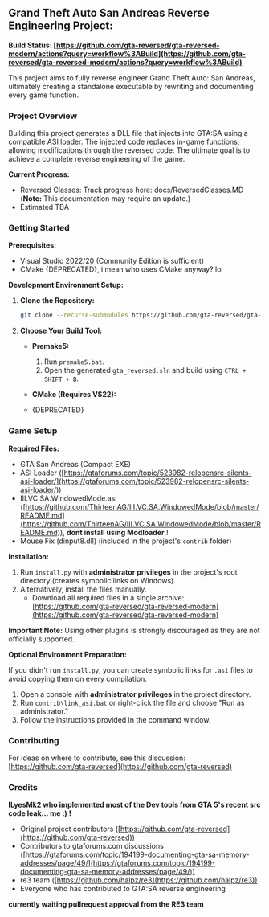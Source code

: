 ## Grand Theft Auto San Andreas Reverse Engineering Project:

**Build Status: [https://github.com/gta-reversed/gta-reversed-modern/actions?query=workflow%3ABuild](https://github.com/gta-reversed/gta-reversed-modern/actions?query=workflow%3ABuild)**

This project aims to fully reverse engineer Grand Theft Auto: San Andreas, ultimately creating a standalone executable by rewriting and documenting every game function.

### Project Overview

Building this project generates a DLL file that injects into GTA:SA using a compatible ASI loader. The injected code replaces in-game functions, allowing modifications through the reversed code. The ultimate goal is to achieve a complete reverse engineering of the game. 

**Current Progress:**

* Reversed Classes: Track progress here: docs/ReversedClasses.MD (**Note:** This documentation may require an update.)
* Estimated TBA

### Getting Started

**Prerequisites:**

* Visual Studio 2022/20 (Community Edition is sufficient)
* CMake {DEPRECATED}, i mean who uses CMake anyway? lol

**Development Environment Setup:**

1. **Clone the Repository:**
   ```bash
   git clone --recurse-submodules https://github.com/gta-reversed/gta-reversed-modern.git
   ```

2. **Choose Your Build Tool:**

   - **Premake5:**
     1. Run `premake5.bat`.
     2. Open the generated `gta_reversed.sln` and build using `CTRL + SHIFT + B`.

   - **CMake (Requires VS22):**
   - {DEPRECATED}

### Game Setup

**Required Files:**

* GTA San Andreas (Compact EXE)
* ASI Loader ([https://gtaforums.com/topic/523982-relopensrc-silents-asi-loader/](https://gtaforums.com/topic/523982-relopensrc-silents-asi-loader/))
* III.VC.SA.WindowedMode.asi ([https://github.com/ThirteenAG/III.VC.SA.WindowedMode/blob/master/README.md](https://github.com/ThirteenAG/III.VC.SA.WindowedMode/blob/master/README.md)), **dont install using Modloader**.!
* Mouse Fix (dinput8.dll) (included in the project's `contrib` folder)

**Installation:**

1. Run `install.py` with **administrator privileges** in the project's root directory (creates symbolic links on Windows).
2. Alternatively, install the files manually.
   - Download all required files in a single archive: [https://github.com/gta-reversed/gta-reversed-modern](https://github.com/gta-reversed/gta-reversed-modern)

**Important Note:** Using other plugins is strongly discouraged as they are not officially supported.

**Optional Environment Preparation:**

If you didn't run `install.py`, you can create symbolic links for `.asi` files to avoid copying them on every compilation.

1. Open a console with **administrator privileges** in the project directory.
2. Run `contrib\link_asi.bat` or right-click the file and choose "Run as administrator."
3. Follow the instructions provided in the command window.

### Contributing

For ideas on where to contribute, see this discussion: [https://github.com/gta-reversed](https://github.com/gta-reversed)

### Credits

**ILyesMk2 who implemented most of the Dev tools from GTA 5's recent src code leak... me :) !**

* Original project contributors ([https://github.com/gta-reversed](https://github.com/gta-reversed))
* Contributors to gtaforums.com discussions ([https://gtaforums.com/topic/194199-documenting-gta-sa-memory-addresses/page/49/](https://gtaforums.com/topic/194199-documenting-gta-sa-memory-addresses/page/49/))
* re3 team ([https://github.com/halpz/re3](https://github.com/halpz/re3))
* Everyone who has contributed to GTA:SA reverse engineering

**currently waiting pullrequest approval from the RE3 team**

